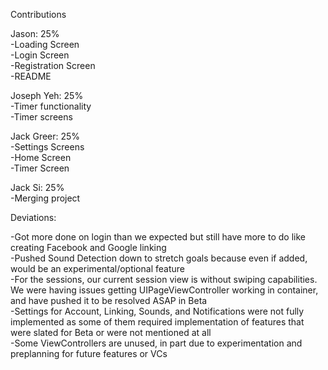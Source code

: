 Contributions

Jason: 25%  
-Loading Screen  
-Login Screen  
-Registration Screen  
-README  
  
Joseph Yeh: 25%  
-Timer functionality  
-Timer screens  
  
Jack Greer: 25%  
-Settings Screens  
-Home Screen  
-Timer Screen  
  
Jack Si: 25%  
-Merging project  
  
Deviations:  
  
-Got more done on login than we expected but still have more to do like creating Facebook and Google linking  
-Pushed Sound Detection down to stretch goals because even if added, would be an experimental/optional feature  
-For the sessions, our current session view is without swiping capabilities. We were having issues getting UIPageViewController working in container, and have pushed it to be resolved ASAP in Beta  
-Settings for Account, Linking, Sounds, and Notifications were not fully implemented as some of them required implementation of features that were slated for Beta or were not mentioned at all  
-Some ViewControllers are unused, in part due to experimentation and preplanning for future features or VCs  
